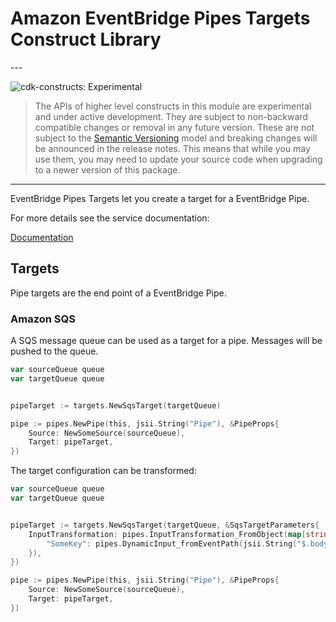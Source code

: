 # Amazon EventBridge Pipes Targets Construct Library

<!--BEGIN STABILITY BANNER-->---


![cdk-constructs: Experimental](https://img.shields.io/badge/cdk--constructs-experimental-important.svg?style=for-the-badge)

> The APIs of higher level constructs in this module are experimental and under active development.
> They are subject to non-backward compatible changes or removal in any future version. These are
> not subject to the [Semantic Versioning](https://semver.org/) model and breaking changes will be
> announced in the release notes. This means that while you may use them, you may need to update
> your source code when upgrading to a newer version of this package.

---
<!--END STABILITY BANNER-->

EventBridge Pipes Targets let you create a target for a EventBridge Pipe.

For more details see the service documentation:

[Documentation](https://docs.aws.amazon.com/eventbridge/latest/userguide/eb-pipes-event-target.html)

## Targets

Pipe targets are the end point of a EventBridge Pipe.

### Amazon SQS

A SQS message queue can be used as a target for a pipe. Messages will be pushed to the queue.

```go
var sourceQueue queue
var targetQueue queue


pipeTarget := targets.NewSqsTarget(targetQueue)

pipe := pipes.NewPipe(this, jsii.String("Pipe"), &PipeProps{
	Source: NewSomeSource(sourceQueue),
	Target: pipeTarget,
})
```

The target configuration can be transformed:

```go
var sourceQueue queue
var targetQueue queue


pipeTarget := targets.NewSqsTarget(targetQueue, &SqsTargetParameters{
	InputTransformation: pipes.InputTransformation_FromObject(map[string]interface{}{
		"SomeKey": pipes.DynamicInput_fromEventPath(jsii.String("$.body")),
	}),
})

pipe := pipes.NewPipe(this, jsii.String("Pipe"), &PipeProps{
	Source: NewSomeSource(sourceQueue),
	Target: pipeTarget,
})
```
